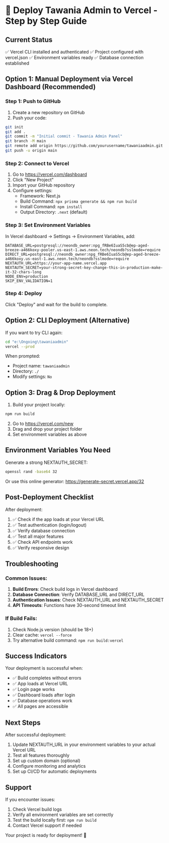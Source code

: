 # 🚀 Deploy Tawania Admin to Vercel - Step by Step Guide

## Current Status
✅ Vercel CLI installed and authenticated
✅ Project configured with vercel.json
✅ Environment variables ready
✅ Database connection established

## Option 1: Manual Deployment via Vercel Dashboard (Recommended)

### Step 1: Push to GitHub
1. Create a new repository on GitHub
2. Push your code:
```bash
git init
git add .
git commit -m "Initial commit - Tawania Admin Panel"
git branch -M main
git remote add origin https://github.com/yourusername/tawaniaadmin.git
git push -u origin main
```

### Step 2: Connect to Vercel
1. Go to https://vercel.com/dashboard
2. Click "New Project"
3. Import your GitHub repository
4. Configure settings:
   - Framework: Next.js
   - Build Command: `npx prisma generate && npm run build`
   - Install Command: `npm install`
   - Output Directory: `.next` (default)

### Step 3: Set Environment Variables
In Vercel dashboard → Settings → Environment Variables, add:

```
DATABASE_URL=postgresql://neondb_owner:npg_fRBe6IuaS5cb@ep-aged-breeze-a466koxy-pooler.us-east-1.aws.neon.tech/neondb?sslmode=require
DIRECT_URL=postgresql://neondb_owner:npg_fRBe6IuaS5cb@ep-aged-breeze-a466koxy.us-east-1.aws.neon.tech/neondb?sslmode=require
NEXTAUTH_URL=https://your-app-name.vercel.app
NEXTAUTH_SECRET=your-strong-secret-key-change-this-in-production-make-it-32-chars-long
NODE_ENV=production
SKIP_ENV_VALIDATION=1
```

### Step 4: Deploy
Click "Deploy" and wait for the build to complete.

## Option 2: CLI Deployment (Alternative)

If you want to try CLI again:

```bash
cd "e:\Ongoing\tawaniaadmin"
vercel --prod
```

When prompted:
- Project name: `tawaniaadmin`
- Directory: `./`
- Modify settings: `No`

## Option 3: Drag & Drop Deployment

1. Build your project locally:
```bash
npm run build
```

2. Go to https://vercel.com/new
3. Drag and drop your project folder
4. Set environment variables as above

## Environment Variables You Need

Generate a strong NEXTAUTH_SECRET:
```bash
openssl rand -base64 32
```

Or use this online generator: https://generate-secret.vercel.app/32

## Post-Deployment Checklist

After deployment:
1. ✅ Check if the app loads at your Vercel URL
2. ✅ Test authentication (login/logout)
3. ✅ Verify database connection
4. ✅ Test all major features
5. ✅ Check API endpoints work
6. ✅ Verify responsive design

## Troubleshooting

### Common Issues:
1. **Build Errors**: Check build logs in Vercel dashboard
2. **Database Connection**: Verify DATABASE_URL and DIRECT_URL
3. **Authentication Issues**: Check NEXTAUTH_URL and NEXTAUTH_SECRET
4. **API Timeouts**: Functions have 30-second timeout limit

### If Build Fails:
1. Check Node.js version (should be 18+)
2. Clear cache: `vercel --force`
3. Try alternative build command: `npm run build:vercel`

## Success Indicators

Your deployment is successful when:
- ✅ Build completes without errors
- ✅ App loads at Vercel URL
- ✅ Login page works
- ✅ Dashboard loads after login
- ✅ Database operations work
- ✅ All pages are accessible

## Next Steps

After successful deployment:
1. Update NEXTAUTH_URL in your environment variables to your actual Vercel URL
2. Test all features thoroughly
3. Set up custom domain (optional)
4. Configure monitoring and analytics
5. Set up CI/CD for automatic deployments

## Support

If you encounter issues:
1. Check Vercel build logs
2. Verify all environment variables are set correctly
3. Test the build locally first: `npm run build`
4. Contact Vercel support if needed

Your project is ready for deployment! 🎉
